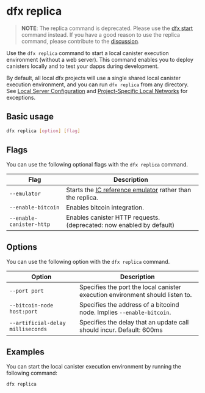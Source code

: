 # dfx replica

> **NOTE**: The replica command is deprecated. Please use the [dfx start](./dfx-start.md) command instead. If you have a good reason to use the replica command, please contribute to the [discussion](https://github.com/dfinity/sdk/discussions/3163).

Use the `dfx replica` command to start a local canister execution environment (without a web server). This command enables you to deploy canisters locally and to test your dapps during development.

By default, all local dfx projects will use a single shared local canister execution environment, and you can run `dfx replica` from any directory.  See [Local Server Configuration](#local-server-configuration) and [Project-Specific Local Networks](dfx-start.md#project-specific-local-networks) for exceptions.

## Basic usage

``` bash
dfx replica [option] [flag]
```

## Flags

You can use the following optional flags with the `dfx replica` command.

| Flag              | Description                                                                                   |
|-------------------|-----------------------------------------------------------------------------------------------|
| `--emulator`      | Starts the [IC reference emulator](https://github.com/dfinity/ic-hs) rather than the replica. |
| `--enable-bitcoin`| Enables bitcoin integration.                                                                  |
| `--enable-canister-http` | Enables canister HTTP requests. (deprecated: now enabled by default)                   |

## Options

You can use the following option with the `dfx replica` command.

| Option                    | Description                                                                   |
|---------------------------|-------------------------------------------------------------------------------|
| `--port port`             | Specifies the port the local canister execution environment should listen to. |
| `--bitcoin-node host:port` | Specifies the address of a bitcoind node.  Implies `--enable-bitcoin`. |
| `--artificial-delay milliseconds` | Specifies the delay that an update call should incur. Default: 600ms  |

## Examples

You can start the local canister execution environment by running the following command:

``` bash
dfx replica
```
